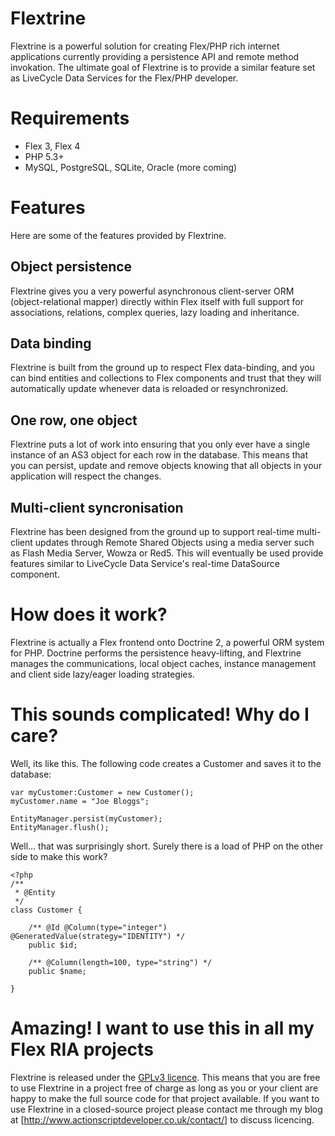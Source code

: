 # Flextrine

Flextrine is a powerful solution for creating Flex/PHP rich internet applications currently providing a persistence API and remote method invokation. The ultimate goal of Flextrine is to provide a similar feature set as LiveCycle Data Services for the Flex/PHP developer.

# Requirements
- Flex 3, Flex 4
- PHP 5.3+
- MySQL, PostgreSQL, SQLite, Oracle (more coming)

# Features

Here are some of the features provided by Flextrine.

## Object persistence
Flextrine gives you a very powerful asynchronous client-server ORM (object-relational mapper) directly within Flex itself with full support for associations, relations, complex queries, lazy loading and inheritance.

## Data binding
Flextrine is built from the ground up to respect Flex data-binding, and you can bind entities and collections to Flex components and trust that they will automatically update whenever data is reloaded or resynchronized.

## One row, one object
Flextrine puts a lot of work into ensuring that you only ever have a single instance of an AS3 object for each row in the database. This means that you can persist, update and remove objects knowing that all objects in your application will respect the changes.

## Multi-client syncronisation
Flextrine has been designed from the ground up to support real-time multi-client updates through Remote Shared Objects using a media server such as Flash Media Server, Wowza or Red5.  This will eventually be used provide features similar to LiveCycle Data Service's real-time DataSource component.

# How does it work?
Flextrine is actually a Flex frontend onto Doctrine 2, a powerful ORM system for PHP.  Doctrine performs the persistence heavy-lifting, and Flextrine manages the communications, local object caches, instance management and client side lazy/eager loading strategies.

# This sounds complicated! Why do I care?

Well, its like this. The following code creates a Customer and saves it to the database:

	var myCustomer:Customer = new Customer();
	myCustomer.name = "Joe Bloggs";

	EntityManager.persist(myCustomer);
	EntityManager.flush();

Well... that was surprisingly short. Surely there is a load of PHP on the other side to make this work?

	<?php
	/**
	 * @Entity
	 */
	class Customer {

		/** @Id @Column(type="integer") @GeneratedValue(strategy="IDENTITY") */
		public $id;

		/** @Column(length=100, type="string") */
		public $name;

	}

# Amazing!  I want to use this in all my Flex RIA projects

Flextrine is released under the [GPLv3 licence](http://www.gnu.org/licenses/gpl.html).  This means that you are free to use Flextrine in a project free of charge as long as you or your client are happy to make the full source code for that project available.  If you want to use Flextrine in a closed-source project please contact me through my blog at [http://www.actionscriptdeveloper.co.uk/contact/] to discuss licencing.